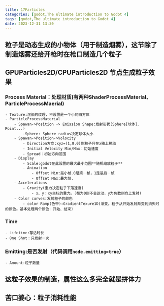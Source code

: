 ```yaml
---
title: 17Particles
categories: [godot,The ultimate introduction to Godot 4]
tags: [godot,The ultimate introduction to Godot 4]
date: 2023-12-31 13:30
---
```


## 粒子是动态生成的小物体（用于制造烟雾），这节除了制造烟雾还给开枪时在枪口制造几个粒子
## GPUParticles2D/CPUParticles2D 节点生成粒子效果
### Process Material：处理材质(有两种ShaderProcessMaterial、ParticleProcessMaerial)
    - Texture:渲染的纹理，不设置是一个小的四方体
    - ParticleProcessMaterial
        - Spawan->Position -> Emission Shape:发射形状(Sphere[球体]、Point...)
            -Sphere: Sphere radius决定球体大小
        - Spawan->Position->Volocity
            - Direction方向:xyz=(1,0,0)则粒子只在x轴上移动
            - Initial Velocity Min/Max：初始速度
            - Spread：初始方向范围
        - Display
            - Scale:godot在此设置的最大最小范围**随机缩放粒子**
            - Animation
                - Offset Min:最小帧.0是第一帧，1是最后一帧
                - Offset Max:最大帧.
        - Accelerations
            - Gravity(重力决定粒子下落速度)
                - x、y：xy坐标的重力。(都为0则不会运动，y为负数则向上发射)
        - Color curves:发射粒子的颜色
            - color Ramp(色带):GradientTexure1D(渐变。粒子从开始发射渐变到消失时的颜色。基本处理两个颜色：开始、结束)
### Time
    - Lifetime:存活时长
    - One Shot：只发射一次
### Emitting:是否发射（代码调用`node.emitting=true`）
    - Amount:粒子数量
## 这粒子效果的制造，属性这么多完全就是拼体力
## 苦口婆心：粒子消耗性能

